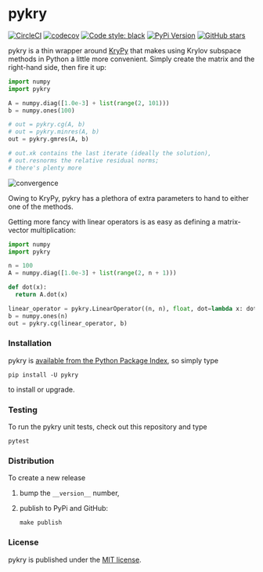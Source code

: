 # pykry

[![CircleCI](https://img.shields.io/circleci/project/github/nschloe/pykry/master.svg)](https://circleci.com/gh/nschloe/pykry/tree/master)
[![codecov](https://img.shields.io/codecov/c/github/nschloe/pykry.svg)](https://codecov.io/gh/nschloe/pykry)
[![Code style: black](https://img.shields.io/badge/code%20style-black-000000.svg)](https://github.com/ambv/black)
[![PyPi Version](https://img.shields.io/pypi/v/pykry.svg)](https://pypi.org/project/pykry)
[![GitHub stars](https://img.shields.io/github/stars/nschloe/pykry.svg?logo=github&label=Stars&logoColor=white)](https://github.com/nschloe/pykry)

pykry is a thin wrapper around [KryPy](https://github.com/andrenarchy/krypy) that makes
using Krylov subspace methods in Python a little more convenient. Simply create the
matrix and the right-hand side, then fire it up:
```python
import numpy
import pykry

A = numpy.diag([1.0e-3] + list(range(2, 101)))
b = numpy.ones(100)

# out = pykry.cg(A, b)
# out = pykry.minres(A, b)
out = pykry.gmres(A, b)

# out.xk contains the last iterate (ideally the solution),
# out.resnorms the relative residual norms;
# there's plenty more
```
![convergence](https://nschloe.github.io/pykry/conv.png)

Owing to KryPy, pykry has a plethora of extra parameters to hand to either one of the
methods.

Getting more fancy with linear operators is as easy as defining a matrix-vector
multiplication:
```python
import numpy
import pykry

n = 100
A = numpy.diag([1.0e-3] + list(range(2, n + 1)))

def dot(x):
  return A.dot(x)

linear_operator = pykry.LinearOperator((n, n), float, dot=lambda x: dot, dot_adj=dot)
b = numpy.ones(n)
out = pykry.cg(linear_operator, b)
```



### Installation

pykry is [available from the Python Package
Index](https://pypi.org/project/pykry/), so simply type
```
pip install -U pykry
```
to install or upgrade.

### Testing

To run the pykry unit tests, check out this repository and type
```
pytest
```

### Distribution

To create a new release

1. bump the `__version__` number,

2. publish to PyPi and GitHub:
    ```
    make publish
    ```

### License

pykry is published under the [MIT license](https://en.wikipedia.org/wiki/MIT_License).
